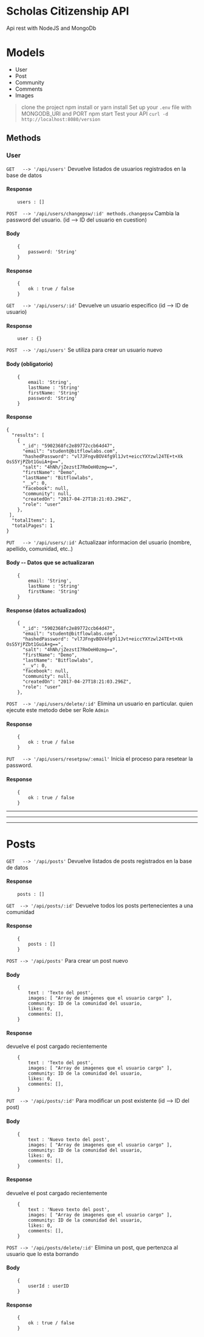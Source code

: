 # Scholas Citizenship API

Api rest with NodeJS and MongoDb

# Models

  - User
  - Post
  - Community
  - Comments
  - Images
  
> clone the project
> npm install or yarn install
> Set up your `.env` file with MONGODB_URI and PORT
> npm start
> Test your API `curl -d http://localhost:8080/version`


## Methods

### User

`GET   --> '/api/users'`
Devuelve listados de usuarios registrados en la base de datos
#### Response
```
    users : []    
```

`POST  --> '/api/users/changepsw/:id' methods.changepsw`
Cambia la password del usuario. (id --> ID del usuario en cuestion)
#### Body
```
    { 
        password: 'String'
    }
```

#### Response
```
    { 
        ok : true / false 
    }
```

`GET   --> '/api/users/:id'`
Devuelve un usuario especifico (id --> ID de usuario)
#### Response
```
    user : {}    
```
`POST  --> '/api/users'`
Se utiliza para crear un usuario nuevo
#### Body (obligatorio)
```
    { 
        email: 'String',
        lastName : 'String'
        firstName: 'String'
        password: 'String'
    }
```

#### Response
```
{
  "results": [
    {
      "_id": "5902368fc2e89772ccb64d47",
      "email": "student@bitflowlabs.com",
      "hashedPassword": "vl7JFngvBOV4fg9l1Jvt+eiccYXYzwl24TE+t+Xk OsS5YjPZbt1GuiA+g==",
      "salt": "4hNh/jZezstI7RmOeH0zmg==",
      "firstName": "Demo",
      "lastName": "Bitflowlabs",
      "__v": 0,
      "facebook": null,
      "community": null,
      "createdOn": "2017-04-27T18:21:03.296Z",
      "role": "user"
    },
 ],
  "totalItems": 1,
  "totalPages": 1
}
```

`PUT   --> '/api/users/:id'`
Actualizaar informacion del usuario (nombre, apellido, comunidad, etc..)
#### Body -- Datos que se actualizaran
```
    { 
        email: 'String',
        lastName : 'String'
        firstName: 'String'
    }
```
#### Response (datos actualizados)
```
    {
      "_id": "5902368fc2e89772ccb64d47",
      "email": "student@bitflowlabs.com",
      "hashedPassword": "vl7JFngvBOV4fg9l1Jvt+eiccYXYzwl24TE+t+Xk OsS5YjPZbt1GuiA+g==",
      "salt": "4hNh/jZezstI7RmOeH0zmg==",
      "firstName": "Demo",
      "lastName": "Bitflowlabs",
      "__v": 0,
      "facebook": null,
      "community": null,
      "createdOn": "2017-04-27T18:21:03.296Z",
      "role": "user"
    },
```

`POST  --> '/api/users/delete/:id'`
Elimina un usuario en particular. quien ejecute este metodo debe ser Role `Admin`
#### Response
```
    { 
        ok : true / false 
    }
```
`PUT   --> '/api/users/resetpsw/:email'`
Inicia el proceso para resetear la password. 
#### Response
```
    { 
        ok : true / false 
    }
```
***
***
***

# Posts

`GET   --> '/api/posts'`
Devuelve listados de posts registrados en la base de datos
#### Response
```
    posts : []    
```

`GET  --> '/api/posts/:id'`
Devuelve todos los posts pertenecientes a una comunidad

#### Response
```
    { 
        posts : []
    }
```


`POST --> '/api/posts'`
Para crear un post nuevo
#### Body
```
    { 
        text : 'Texto del post',
        images: [ "Array de imagenes que el usuario cargo" ],
        community: ID de la comunidad del usuario,
        likes: 0,
        comments: [],
    }
```
#### Response
devuelve el post cargado recientemente
```
    { 
        text : 'Texto del post',
        images: [ "Array de imagenes que el usuario cargo" ],
        community: ID de la comunidad del usuario,
        likes: 0,
        comments: [],
    }
```

`PUT  --> '/api/posts/:id'`
Para modificar un post existente (id --> ID del post)
#### Body
```
    { 
        text : 'Nuevo texto del post',
        images: [ "Array de imagenes que el usuario cargo" ],
        community: ID de la comunidad del usuario,
        likes: 0,
        comments: [],
    }
```
#### Response
devuelve el post cargado recientemente
```
    { 
        text : 'Nuevo texto del post',
        images: [ "Array de imagenes que el usuario cargo" ],
        community: ID de la comunidad del usuario,
        likes: 0,
        comments: [],
    }
```

`POST --> '/api/posts/delete/:id'`
Elimina un post, que pertenzca al usuario que lo esta borrando
#### Body
```
    { 
        userId : userID
    }
```
#### Response
```
    { 
        ok : true / false
    }
```

